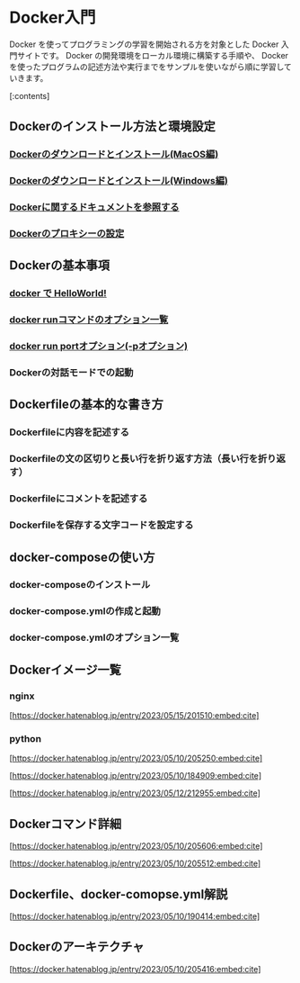 ﻿


# Docker入門

Docker を使ってプログラミングの学習を開始される方を対象とした Docker 入門サイトです。 Docker の開発環境をローカル環境に構築する手順や、 Docker を使ったプログラムの記述方法や実行までをサンプルを使いながら順に学習していきます。

[:contents]




## Dockerのインストール方法と環境設定

### [Dockerのダウンロードとインストール(MacOS編)](https://minegishirei.hatenablog.com/entry/2023/09/03/143528)

### [Dockerのダウンロードとインストール(Windows編)](https://minegishirei.hatenablog.com/entry/2023/09/04/115946)

### [Dockerに関するドキュメントを参照する](https://minegishirei.hatenablog.com/entry/2023/09/03/184308)

### [Dockerのプロキシーの設定](https://minegishirei.hatenablog.com/entry/2023/09/05/120827)




## Dockerの基本事項

### [docker で HelloWorld!]()

### [docker runコマンドのオプション一覧](https://minegishirei.hatenablog.com/entry/2023/05/09/095603)

### [docker run portオプション(-pオプション)]()


### Dockerの対話モードでの起動




## Dockerfileの基本的な書き方

### Dockerfileに内容を記述する

### Dockerfileの文の区切りと長い行を折り返す方法（長い行を折り返す）

### Dockerfileにコメントを記述する

### Dockerfileを保存する文字コードを設定する




## docker-composeの使い方

### docker-composeのインストール

### docker-compose.ymlの作成と起動

### docker-compose.ymlのオプション一覧






## Dockerイメージ一覧

### nginx

[https://docker.hatenablog.jp/entry/2023/05/15/201510:embed:cite]



### python


[https://docker.hatenablog.jp/entry/2023/05/10/205250:embed:cite]



[https://docker.hatenablog.jp/entry/2023/05/10/184909:embed:cite]



[https://docker.hatenablog.jp/entry/2023/05/12/212955:embed:cite]








## Dockerコマンド詳細


[https://docker.hatenablog.jp/entry/2023/05/10/205606:embed:cite]



[https://docker.hatenablog.jp/entry/2023/05/10/205512:embed:cite]


## Dockerfile、docker-comopse.yml解説



[https://docker.hatenablog.jp/entry/2023/05/10/190414:embed:cite]




## Dockerのアーキテクチャ


[https://docker.hatenablog.jp/entry/2023/05/10/205416:embed:cite]

